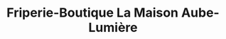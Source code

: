 ---
title: "Friperie-Boutique La Maison Aube-Lumière"
url: /sherbrooke/friperie-boutique-la-maison-aube-lumiere/
shop: Kleidung
---